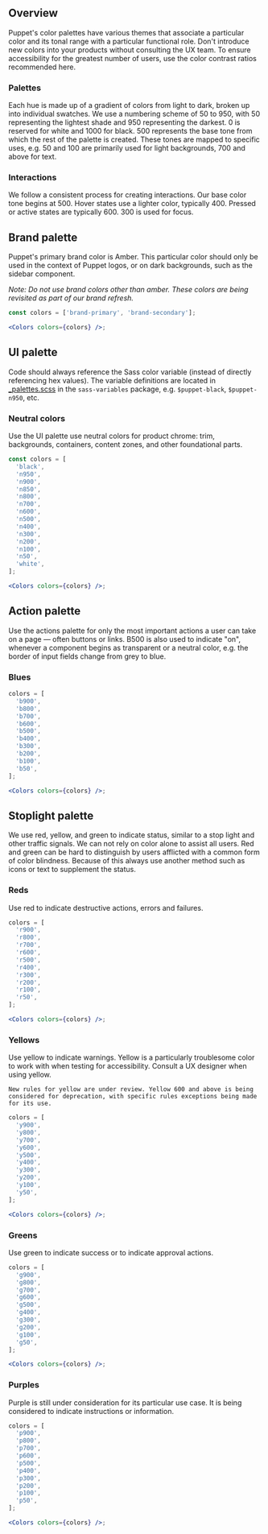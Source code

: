 ## Overview

Puppet's color palettes have various themes that associate a particular color and its tonal range with a particular functional role. Don't introduce new colors into your products without consulting the UX team. To ensure accessibility for the greatest number of users, use the color contrast ratios recommended here.

### Palettes

Each hue is made up of a gradient of colors from light to dark, broken up into individual swatches. We use a numbering scheme of 50 to 950, with 50 representing the lightest shade and 950 representing the darkest. 0 is reserved for white and 1000 for black. 500 represents the base tone from which the rest of the palette is created. These tones are mapped to specific uses, e.g. 50 and 100 are primarily used for light backgrounds, 700 and above for text.

### Interactions

We follow a consistent process for creating interactions. Our base color tone begins at 500. Hover states use a lighter color, typically 400. Pressed or active states are typically 600. 300 is used for focus.

## Brand palette

Puppet's primary brand color is Amber. This particular color should only be used in the context of Puppet logos, or on dark backgrounds, such as the sidebar component.

_Note: Do not use brand colors other than amber. These colors are being revisited as part of our brand refresh._

```jsx
const colors = ['brand-primary', 'brand-secondary'];

<Colors colors={colors} />;
```

## UI palette

Code should always reference the Sass color variable (instead of directly referencing hex values). The variable definitions are located in [_palettes.scss](https://github.com/puppetlabs/design-system/blob/master/packages/sass-variables/_palettes.scss) in the `sass-variables` package, e.g. `$puppet-black`, `$puppet-n950`, etc.



### Neutral colors

Use the UI palette use neutral colors for product chrome: trim, backgrounds, containers, content zones, and other foundational parts.

```jsx
const colors = [
  'black',
  'n950',
  'n900',
  'n850',
  'n800',
  'n700',
  'n600',
  'n500',
  'n400',
  'n300',
  'n200',
  'n100',
  'n50',
  'white',
];

<Colors colors={colors} />;
```

## Action palette

Use the actions palette for only the most important actions a user can take on a page — often buttons or links. B500 is also used to indicate "on", whenever a component begins as transparent or a neutral color, e.g. the border of input fields change from grey to blue.

### Blues

```jsx
colors = [
  'b900',
  'b800',
  'b700',
  'b600',
  'b500',
  'b400',
  'b300',
  'b200',
  'b100',
  'b50',
];

<Colors colors={colors} />;
```

## Stoplight palette

We use red, yellow, and green to indicate status, similar to a stop light and other traffic signals. We can not rely on color alone to assist all users. Red and green can be hard to distinguish by users afflicted with a common form of color blindness. Because of this always use another method such as icons or text to supplement the status.

### Reds

Use red to indicate destructive actions, errors and failures.

```jsx
colors = [
  'r900',
  'r800',
  'r700',
  'r600',
  'r500',
  'r400',
  'r300',
  'r200',
  'r100',
  'r50',
];

<Colors colors={colors} />;
```

### Yellows

Use yellow to indicate warnings. Yellow is a particularly troublesome color to work with when testing for accessibility. Consult a UX designer when using yellow.

`New rules for yellow are under review. Yellow 600 and above is being considered for deprecation, with specific rules exceptions being made for its use.`

```jsx
colors = [
  'y900',
  'y800',
  'y700',
  'y600',
  'y500',
  'y400',
  'y300',
  'y200',
  'y100',
  'y50',
];

<Colors colors={colors} />;
```

### Greens

Use green to indicate success or to indicate approval actions.

```jsx
colors = [
  'g900',
  'g800',
  'g700',
  'g600',
  'g500',
  'g400',
  'g300',
  'g200',
  'g100',
  'g50',
];

<Colors colors={colors} />;
```

### Purples

Purple is still under consideration for its particular use case. It is being considered to indicate instructions or information.

```jsx
colors = [
  'p900',
  'p800',
  'p700',
  'p600',
  'p500',
  'p400',
  'p300',
  'p200',
  'p100',
  'p50',
];

<Colors colors={colors} />;
```
